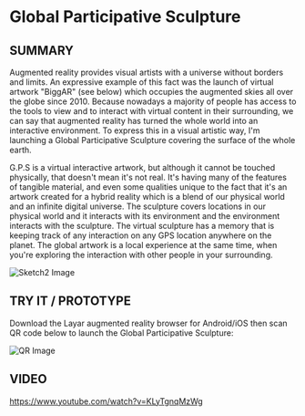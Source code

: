 # Global Participative Sculpture

## SUMMARY

Augmented reality provides visual artists with a universe without borders and limits. An expressive example of this fact was the launch of virtual artwork "BiggAR" (see below) which occupies the augmented skies all over the globe since 2010. Because nowadays a majority of people has access to the tools to view and to interact with virtual content in their surrounding, we can say that augmented reality has turned the whole world into an interactive environment. To express this in a visual artistic way, I'm launching a Global Participative Sculpture covering the surface of the whole earth. 

G.P.S is a virtual interactive artwork, but although it cannot be touched physically, that doesn't mean it's not real. It's having many of the features of tangible material, and even some qualities unique to the fact that it's an artwork created for a hybrid reality which is a blend of our physical world and an infinite digital universe. The sculpture covers locations in our physical world and it interacts with its environment and the environment interacts with the sculpture. The virtual sculpture has a memory that is keeping track of any interaction on any GPS location anywhere on the planet. The global artwork is a local experience at the same time, when you're exploring the interaction with other people in your surrounding. 

![Sketch2 Image](../project_images/sketch.jpg?raw=true "Sketch2 Image")

## TRY IT / PROTOTYPE

Download the Layar augmented reality browser for Android/iOS then scan QR code below to launch the Global Participative Sculpture:

![QR Image](../project_images/app.jpg?raw=true "QR Image")

## VIDEO

https://www.youtube.com/watch?v=KLyTgnqMzWg



